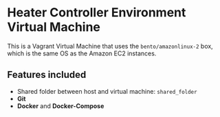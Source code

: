 # Heater Controller Environment Virtual Machine

This is a Vagrant Virtual Machine that uses the `bento/amazonlinux-2` box, which is the same OS as the Amazon EC2 instances.

## Features included
- Shared folder between host and virtual machine: `shared_folder`
- **Git**
- **Docker** and **Docker-Compose**
